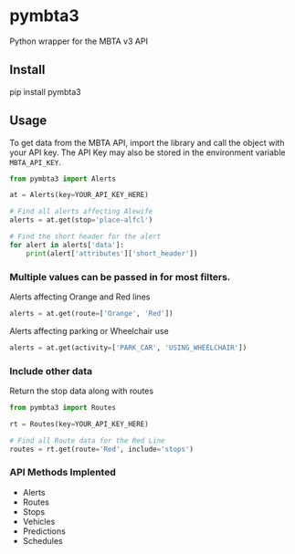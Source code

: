 # pymbta3
Python wrapper for the MBTA v3 API

## Install

pip install pymbta3

## Usage

To get data from the MBTA API, import the library and call the object with your API key. The API Key may also be stored in the environment variable ``MBTA_API_KEY``.

```python
from pymbta3 import Alerts

at = Alerts(key=YOUR_API_KEY_HERE)

# Find all alerts affecting Alewife
alerts = at.get(stop='place-alfcl')

# Find the short header for the alert
for alert in alerts['data']:
    print(alert['attributes']['short_header'])
```

### Multiple values can be passed in for most filters.

Alerts affecting Orange and Red lines
```python
alerts = at.get(route=['Orange', 'Red'])
```

Alerts affecting parking or Wheelchair use
```python
alerts = at.get(activity=['PARK_CAR', 'USING_WHEELCHAIR'])
```

### Include other data
Return the stop data along with routes
```python
from pymbta3 import Routes

rt = Routes(key=YOUR_API_KEY_HERE)

# Find all Route data for the Red Line
routes = rt.get(route='Red', include='stops')

```
### API Methods Implented

- Alerts
- Routes
- Stops
- Vehicles
- Predictions
- Schedules

